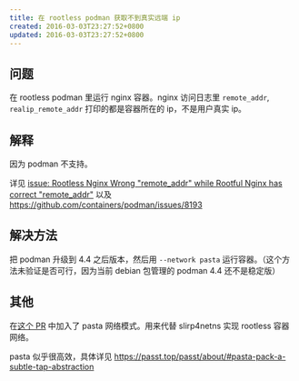 ```yaml
---
title: 在 rootless podman 获取不到真实远端 ip
created: 2016-03-03T23:27:52+0800
updated: 2016-03-03T23:27:52+0800
---
```



## 问题

在 rootless podman 里运行 nginx 容器。nginx 访问日志里 `remote_addr`, `realip_remote_addr` 打印的都是容器所在的 ip，不是用户真实 ip。

## 解释

因为 podman 不支持。

详见 [issue: Rootless Nginx Wrong "remote_addr" while Rootful Nginx has correct "remote_addr"](https://github.com/containers/podman/issues/17765) 以及 https://github.com/containers/podman/issues/8193

## 解决方法

把 podman 升级到 4.4 之后版本，然后用 `--network pasta` 运行容器。（这个方法未验证是否可行，因为当前 debian 包管理的 podman 4.4 还不是稳定版）

## 其他

在[这个 PR](https://github.com/containers/podman/pull/16141) 中加入了 pasta 网络模式。用来代替 slirp4netns 实现 rootless 容器网络。

pasta 似乎很高效，具体详见 https://passt.top/passt/about/#pasta-pack-a-subtle-tap-abstraction
